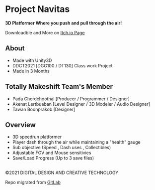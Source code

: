 # Project Navitas 
**3D Platformer Where you push and pull through the air!**

Downloadble and More on [Itch.io Page](https://arkudada.itch.io/proj-navi)

## About 
- Made with Unity3D
- DDCT2021 [DGG100 / DT130] Class work Project
- Made in 3 Months

## Totally Makeshift Team's  Member
- Pada Cherdchoothai [Producer / Programmer / Designer]
- Akenat Lertbuaban [Level Designer / 3D Modeler / Audio Designer]
- Tawan Boonprakob [Designer]

## Overview
- 3D speedrun platformer
- Player dash through the air while maintaining a "health" gauge
- Sub objective (Speed , Dash uses , Collectibles)
- Adjustable FOV and Mouse sensitivies
- Save/Load Progress (Up to 3 save files)
  
##
©2021 DIGITAL DESIGN AND CREATIVE TECHNOLOGY

Repo migrated from [GitLab](https://gitlab.com/ArkuDada/project_navitas)
